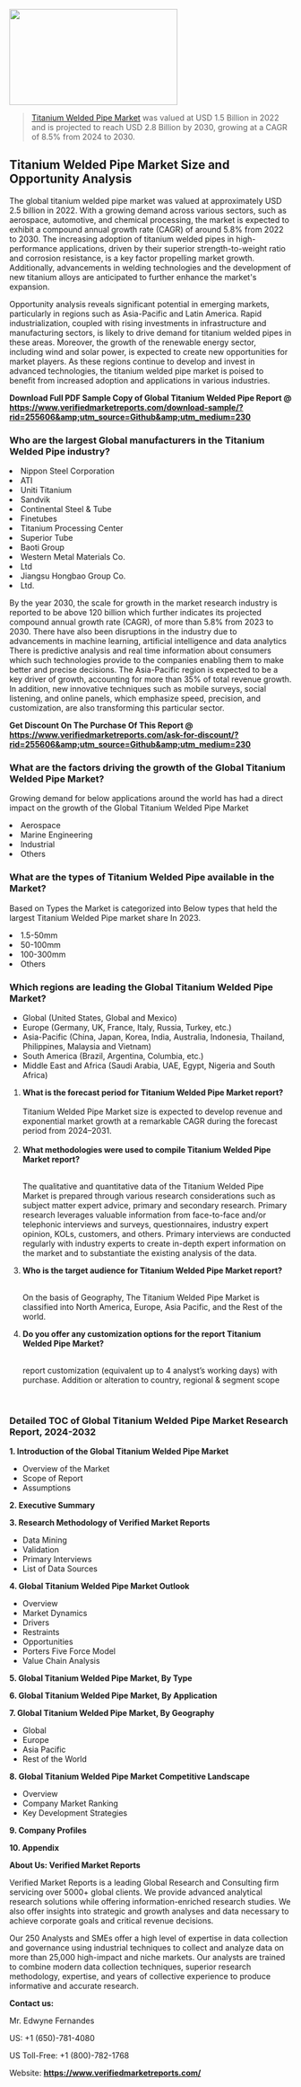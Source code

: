 <img src="https://ffe5etoiles.com/wp-content/uploads/2024/12/MST1-300x171.png" alt="" width="300" height="171" class="alignnone size-medium wp-image-20088" /><blockquote><p><p><a href="https://www.verifiedmarketreports.com/download-sample/?rid=255606&utm_source=Github&utm_medium=230" target="_blank">Titanium Welded Pipe Market</a> was valued at USD 1.5 Billion in 2022 and is projected to reach USD 2.8 Billion by 2030, growing at a CAGR of 8.5% from 2024 to 2030.</p></blockquote><p><h2>Titanium Welded Pipe Market Size and Opportunity Analysis</h2><p>The global titanium welded pipe market was valued at approximately USD 2.5 billion in 2022. With a growing demand across various sectors, such as aerospace, automotive, and chemical processing, the market is expected to exhibit a compound annual growth rate (CAGR) of around 5.8% from 2022 to 2030. The increasing adoption of titanium welded pipes in high-performance applications, driven by their superior strength-to-weight ratio and corrosion resistance, is a key factor propelling market growth. Additionally, advancements in welding technologies and the development of new titanium alloys are anticipated to further enhance the market's expansion.</p><p>Opportunity analysis reveals significant potential in emerging markets, particularly in regions such as Asia-Pacific and Latin America. Rapid industrialization, coupled with rising investments in infrastructure and manufacturing sectors, is likely to drive demand for titanium welded pipes in these areas. Moreover, the growth of the renewable energy sector, including wind and solar power, is expected to create new opportunities for market players. As these regions continue to develop and invest in advanced technologies, the titanium welded pipe market is poised to benefit from increased adoption and applications in various industries.</p></p><p class=""><strong>Download Full PDF Sample Copy of Global Titanium Welded Pipe Report @ <a href="https://www.verifiedmarketreports.com/download-sample/?rid=255606&amp;utm_source=Github&amp;utm_medium=230" target="_blank">https://www.verifiedmarketreports.com/download-sample/?rid=255606&amp;utm_source=Github&amp;utm_medium=230</a></strong></p><h3 id="" class="">Who are the largest Global manufacturers in the Titanium Welded Pipe industry?</h3><p><li>Nippon Steel Corporation</li><li> ATI</li><li> Uniti Titanium</li><li> Sandvik</li><li> Continental Steel & Tube</li><li> Finetubes</li><li> Titanium Processing Center</li><li> Superior Tube</li><li> Baoti Group</li><li> Western Metal Materials Co.</li><li> Ltd</li><li> Jiangsu Hongbao Group Co.</li><li> Ltd.</li></p><div class=""><div class="" dir="" data-message-author-role="" data-message-id="" data-message-model-slug=""><div class=""><div class=""><div class=""><div class="" dir="" data-message-author-role="" data-message-id="" data-message-model-slug=""><div class=""><div class=""><p>By the year 2030, the scale for growth in the market research industry is reported to be above 120 billion which further indicates its projected compound annual growth rate (CAGR), of more than 5.8% from 2023 to 2030. There have also been disruptions in the industry due to advancements in machine learning, artificial intelligence and data analytics There is predictive analysis and real time information about consumers which such technologies provide to the companies enabling them to make better and precise decisions. The Asia-Pacific region is expected to be a key driver of growth, accounting for more than 35% of total revenue growth. In addition, new innovative techniques such as mobile surveys, social listening, and online panels, which emphasize speed, precision, and customization, are also transforming this particular sector.</p><p><strong>Get Discount On The Purchase Of This Report @&nbsp; <a href="https://www.verifiedmarketreports.com/ask-for-discount/?rid=255606&amp;utm_source=Github&amp;utm_medium=230" target="_blank">https://www.verifiedmarketreports.com/ask-for-discount/?rid=255606&amp;utm_source=Github&amp;utm_medium=230</a></strong></p></div></div></div></div></div></div></div></div><h3 id="" class="">What are the factors driving the growth of the Global Titanium Welded Pipe Market?</h3><p id="" class="">Growing demand for below applications around the world has had a direct impact on the growth of the Global Titanium Welded Pipe Market</p><p id="" class=""><li>Aerospace</li><li> Marine Engineering</li><li> Industrial</li><li> Others</li></p><h3 id="" class="">What are the types of Titanium Welded Pipe available in the Market?</h3><p id="" class="">Based on Types the Market is categorized into Below types that held the largest Titanium Welded Pipe market share In 2023.</p><p id="" class=""><li>1.5-50mm</li><li> 50-100mm</li><li> 100-300mm</li><li> Others</li></p><h3 id="" class="">Which regions are leading the Global Titanium Welded Pipe Market?</h3><ul><li>Global (United States, Global and Mexico)</li><li>Europe (Germany, UK, France, Italy, Russia, Turkey, etc.)</li><li>Asia-Pacific (China, Japan, Korea, India, Australia, Indonesia, Thailand, Philippines, Malaysia and Vietnam)</li><li>South America (Brazil, Argentina, Columbia, etc.)</li><li>Middle East and Africa (Saudi Arabia, UAE, Egypt, Nigeria and South Africa)</li></ul><p><ol><li><strong>What is the forecast period for Titanium Welded Pipe Market report?<br /></strong><br /><span data-sheets-root="1" data-sheets-value="{&quot;1&quot;:2,&quot;2&quot;:&quot;XXXX size is expected to develop revenue and exponential market growth at a remarkable CAGR during the forecast period from 2024&ndash;2030.&quot;}" data-sheets-userformat="{&quot;2&quot;:12674,&quot;4&quot;:{&quot;1&quot;:2,&quot;2&quot;:16776960},&quot;10&quot;:2,&quot;11&quot;:0,&quot;15&quot;:&quot;Arial&quot;,&quot;16&quot;:12}">Titanium Welded Pipe Market size is expected to develop revenue and exponential market growth at a remarkable CAGR during the forecast period from 2024&ndash;2031.</span><br /><br /></li><li><strong>What methodologies were used to compile Titanium Welded Pipe Market report?<br /><br /></strong><p>The qualitative and quantitative data of the&nbsp;Titanium Welded Pipe Market is prepared through various research considerations such as subject matter expert advice, primary and secondary research. Primary research leverages valuable information from face-to-face and/or telephonic interviews and surveys, questionnaires, industry expert opinion, KOLs, customers, and others. Primary interviews are conducted regularly with industry experts to create in-depth expert information on the market and to substantiate the existing analysis of the data.&nbsp;</p></li><li><strong>Who is the target audience for Titanium Welded Pipe Market report?<br /><br /></strong><p>On the basis of Geography, The&nbsp;Titanium Welded Pipe Market is classified into North America, Europe, Asia Pacific, and the Rest of the world.</p></li><li><strong>Do you offer any customization options for the report Titanium Welded Pipe Market?<br /><br /></strong><p>report customization (equivalent up to 4 analyst&rsquo;s working days) with purchase. Addition or alteration to country, regional &amp; segment scope</p><p>&nbsp;</p></li></ol></p><h3 id="" class="">Detailed TOC of Global Titanium Welded Pipe Market Research Report, 2024-2032</h3><p id="" class=""><strong>1. Introduction of the Global Titanium Welded Pipe Market</strong></p><ul><li>Overview of the Market</li><li>Scope of Report</li><li>Assumptions</li></ul><p id="" class=""><strong>2. Executive Summary</strong></p><p id="" class=""><strong>3. Research Methodology of&nbsp;Verified Market Reports</strong></p><ul><li>Data Mining</li><li>Validation</li><li>Primary Interviews</li><li>List of Data Sources</li></ul><p id="" class=""><strong>4. Global Titanium Welded Pipe Market Outlook</strong></p><ul><li>Overview</li><li>Market Dynamics</li><li>Drivers</li><li>Restraints</li><li>Opportunities</li><li>Porters Five Force Model</li><li>Value Chain Analysis</li></ul><p id="" class=""><strong>5. Global Titanium Welded Pipe Market, By&nbsp;Type</strong></p><p id="" class=""><strong>6. Global Titanium Welded Pipe Market, By Application</strong></p><p id="" class=""><strong>7. Global Titanium Welded Pipe Market, By Geography</strong></p><ul><li>Global</li><li>Europe</li><li>Asia Pacific</li><li>Rest of the World</li></ul><p id="" class=""><strong>8. Global Titanium Welded Pipe Market Competitive Landscape</strong></p><ul><li>Overview</li><li>Company Market Ranking</li><li>Key Development Strategies</li></ul><p id="" class=""><strong>9. Company Profiles</strong></p><p id="" class=""><strong>10. Appendix</strong></p><p id="" class=""><strong>About Us: Verified Market Reports</strong></p><p id="" class="">Verified Market Reports is a leading Global Research and Consulting firm servicing over 5000+ global clients. We provide advanced analytical research solutions while offering information-enriched research studies. We also offer insights into strategic and growth analyses and data necessary to achieve corporate goals and critical revenue decisions.</p><p id="" class="">Our 250 Analysts and SMEs offer a high level of expertise in data collection and governance using industrial techniques to collect and analyze data on more than 25,000 high-impact and niche markets. Our analysts are trained to combine modern data collection techniques, superior research methodology, expertise, and years of collective experience to produce informative and accurate research.</p><p id="" class=""><strong>Contact us:</strong></p><p id="" class="">Mr. Edwyne Fernandes</p><p id="" class="">US: +1 (650)-781-4080</p><p id="" class="">US Toll-Free: +1 (800)-782-1768</p><p id="" class="">Website: <a target="" data-test-app-aware-link=""><strong>https://www.verifiedmarketreports.com/</strong></a></p>
